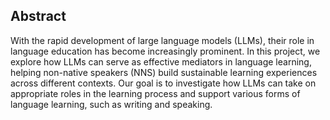 ## Abstract
With the rapid development of large language models (LLMs), their role in language education has become increasingly 
prominent. In this project, we explore how LLMs can serve as effective mediators in language learning, helping non-native 
speakers (NNS) build sustainable learning experiences across different contexts. Our goal is to investigate how LLMs can 
take on appropriate roles in the learning process and support various forms of language learning, such as writing and speaking.
